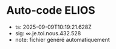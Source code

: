 # Auto-code ELIOS
- ts: 2025-09-09T10:19:21.628Z
- sig: ∞.je.toi.nous.432.528
- note: fichier généré automatiquement